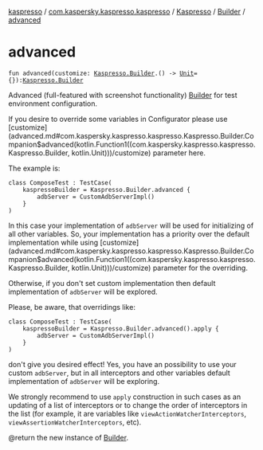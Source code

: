 [kaspresso](../../../index.md) / [com.kaspersky.kaspresso.kaspresso](../../index.md) / [Kaspresso](../index.md) / [Builder](index.md) / [advanced](./advanced.md)

# advanced

`fun advanced(customize: `[`Kaspresso.Builder`](index.md)`.() -> `[`Unit`](https://kotlinlang.org/api/latest/jvm/stdlib/kotlin/-unit/index.html)` = {}): `[`Kaspresso.Builder`](index.md)

Advanced (full-featured with screenshot functionality) [Builder](index.md) for test environment configuration.

If you desire to override some variables in Configurator please use [customize](advanced.md#com.kaspersky.kaspresso.kaspresso.Kaspresso.Builder.Companion$advanced(kotlin.Function1((com.kaspersky.kaspresso.kaspresso.Kaspresso.Builder, kotlin.Unit)))/customize) parameter here.

The example is:

```
class ComposeTest : TestCase(
    kaspressoBuilder = Kaspresso.Builder.advanced {
        adbServer = CustomAdbServerImpl()
    }
)
```

In this case your implementation of `adbServer` will be used for initializing of all other variables.
So, your implementation has a priority over the default implementation while using [customize](advanced.md#com.kaspersky.kaspresso.kaspresso.Kaspresso.Builder.Companion$advanced(kotlin.Function1((com.kaspersky.kaspresso.kaspresso.Kaspresso.Builder, kotlin.Unit)))/customize) parameter for the overriding.

Otherwise, if you don't set custom implementation then default implementation of `adbServer` will be explored.

Please, be aware, that overridings like:

```
class ComposeTest : TestCase(
    kaspressoBuilder = Kaspresso.Builder.advanced().apply {
        adbServer = CustomAdbServerImpl()
    }
)
```

don't give you desired effect! Yes, you have an possibility to use your custom `adbServer`, but
in all interceptors and other variables default implementation of `adbServer` will be exploring.

We strongly recommend to use `apply` construction in such cases as an updating of a list of interceptors or
to change the order of interceptors in the list (for example, it are variables like
`viewActionWatcherInterceptors`, `viewAssertionWatcherInterceptors`, etc).

@return the new instance of [Builder](index.md).

